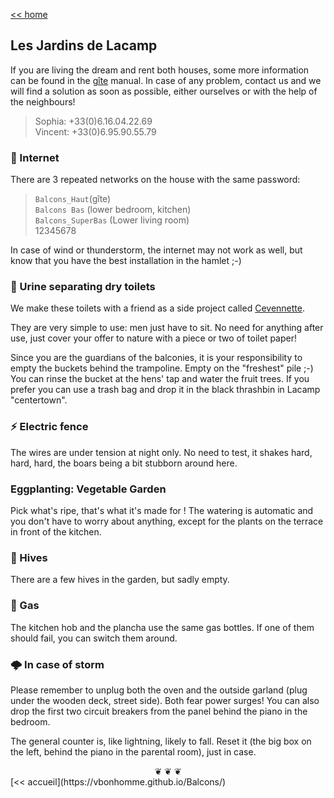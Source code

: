 [<< home](https://vbonhomme.github.io/Balcons/)
## Les Jardins de Lacamp ##

If you are living the dream and rent both houses, some more information can be found in the [gîte](https://vbonhomme.github.io/Balcons/Manuel_en) manual. In case of any problem, contact us and we will find a solution as soon as possible, either ourselves or with the help of the neighbours!

> Sophia: +33(0)6.16.04.22.69  
> Vincent: +33(0)6.95.90.55.79

### :signal_strength: Internet
There are 3 repeated networks on the house with the same password: 

> ``Balcons_Haut``(gîte)  
> ``Balcons Bas`` (lower bedroom, kitchen)  
> ``Balcons_SuperBas`` (Lower living room)  
12345678

In case of wind or thunderstorm, the internet may not work as well, but know that you have the best installation in the hamlet ;-)

### :poop: Urine separating dry toilets
We make these toilets with a friend as a side project called [Cevennette](https://www.cevennette.fr). 

They are very simple to use: men just have to sit. No need for anything after use, just cover your offer to nature with a piece or two of toilet paper!

Since you are the guardians of the balconies, it is your responsibility to empty the buckets behind the trampoline. Empty on the "freshest" pile ;-) You can rinse the bucket at the hens' tap and water the fruit trees. If you prefer you can use a trash bag and drop it in the black thrashbin in Lacamp "centertown".

<!--
### :rooster: Chickens
Take a look at the chickens to make sure that everything is fine when you go to fetch the eggs or offer them your kitchen scraps!

There are enough seeds for your stay and you can give some water too (tap next to the henhouse, trampoline side).
-->

### :zap: Electric fence
The wires are under tension at night only. No need to test, it shakes hard, hard, hard, the boars being a bit stubborn around here.

### Eggplanting: Vegetable Garden
Pick what's ripe, that's what it's made for ! The watering is automatic and you don't have to worry about anything, except for the plants on the terrace in front of the kitchen.

### :honeybee: Hives
There are a few hives in the garden, but sadly empty.

### :shallow_pan_of_food: Gas
The kitchen hob and the plancha use the same gas bottles. If one of them should fail, you can switch them around. 

### :cloud_with_lightning: In case of storm
Please remember to unplug both the oven and the outside garland (plug under the wooden deck, street side). Both fear power surges! You can also drop the first two circuit breakers from the panel behind the piano in the bedroom.

The general counter is, like lightning, likely to fall. Reset it (the big box on the left, behind the piano in the parental room), just in case.

<center>
❦   ❦   ❦  
</center>
[<< accueil](https://vbonhomme.github.io/Balcons/)

